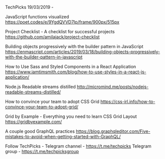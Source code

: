 TechPicks 19/03/2019 -

JavaScript functions visualized
https://poet.codes/e/9YgdQVVD7Ip/frame/900px/515px

Project Checklist - A checklist for successful projects
https://github.com/amilajack/project-checklist

Building objects progressively with the builder pattern in JavaScript
https://enmascript.com/articles/2019/03/18/building-objects-progressively-with-the-builder-pattern-in-javascript

How to Use Sass and Styled Components in a React Application
https://www.iamtimsmith.com/blog/how-to-use-styles-in-a-react-js-application/

Node.js Readable streams distilled
http://micromind.me/posts/nodejs-readable-streams-distilled/

How to convince your team to adopt CSS Grid
https://css-irl.info/how-to-convince-your-team-to-adopt-grid/

Grid by Example - Everything you need to learn CSS Grid Layout
https://gridbyexample.com/

A couple good GraphQL practices
https://blog.graphqleditor.com/Five-mistakes-to-avoid-when-getting-started-with-GraphQL/

Follow TechPicks -
Telegram channel - https://t.me/techpicks
Telegram group - https://t.me/techpicksgroup